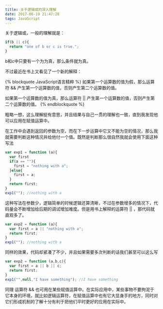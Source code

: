 ```yaml
---
title: 关于逻辑或的深入理解
date: 2017-06-19 21:47:28
tags: JavaScript
---
```


关于逻辑或，一般的理解就是：

```javascript
if(b || c){
  return "one of b or c is true.";
}
```

b和c中只要有一个为为真，那么条件就为真。

不过最近在书上又看见了一个新的解释：

<!-- more -->

{% blockquote JavaScript语言精粹 %}
如果第一个运算数的值为假，那么运算符 && 产生第一个运算数的值，否则产生第二个运算数的值。

如果第一个运算数的值为真，那么运算符 || 产生第一个运算数的值，否则产生第二个运算数的值。
{% endblockquote %}

粗略一想，这么理解挺有意思，并且结果与自己一贯的理解也一致，直到我发现他可以应用在赋值运算中。

在工作中会遇到返回的参数为空，而在下一步运算中它又不能为空的情况，那么我就需要判断这种情况并给他付一个值。既然是判断那么很自然我就会使用下面这种写法

```javascript
var exp1 = function (a){
  var first 
  if(a == ""){
    first = "nothing with a";
  }else{
    first = a;
  }
  return first;
}
exp1(""); //nothing with a
```

这种写法在参数少，逻辑简单的时候逻辑还算清晰，不过在参数增多的情况下，代码量会不断增加给后期的调试增加难度。但是用书上解释的运算符 || ，那代码就直观多了。

```javascript
var exp2 = function (a){
  var first = a || "nothing with a";
  return first;
}
exp1(""); //nothing with a
```

同样的效果，代码却紧凑了不少，并且如果需要多次判断的话我们甚至可以这么写

``` javascript
var exp2 = function (a,b,c){
  var first = a || b || c;
  return first;
}
exp1("",null,"I have something"); //I have something
```

同理 运算符 && 也可用在某些赋值运算中。在实际应用中，某些事物不要拘泥于它本身的环境，就比如逻辑运算符，在赋值运算中也有它大显身手的地方，同时对它们形成机制的了解十分有利于把他们平时更好的应用在实际中。